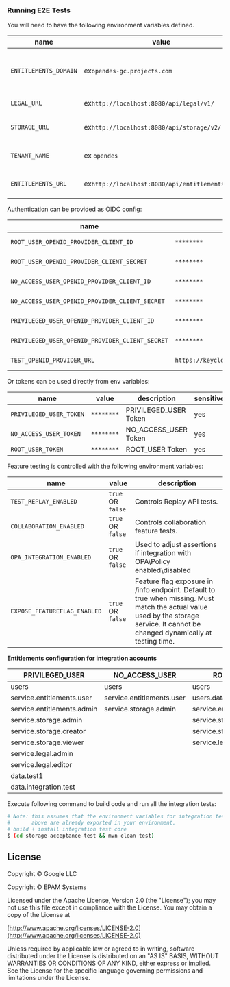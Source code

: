 ### Running E2E Tests

You will need to have the following environment variables defined.

| name                  | value                                          | description                                    | sensitive? | source |
|-----------------------|------------------------------------------------|------------------------------------------------|------------|--------|
| `ENTITLEMENTS_DOMAIN` | ex`opendes-gc.projects.com`                    | OSDU R2 entitlements domain to run tests under | no         | -      |
| `LEGAL_URL`           | ex`http://localhost:8080/api/legal/v1/`        | Legal API endpoint                             | no         | -      |
| `STORAGE_URL`         | ex`http://localhost:8080/api/storage/v2/`      | Endpoint of storage service                    | no         | -      |
| `TENANT_NAME`         | ex `opendes`                                   | OSDU tenant used for testing                   | no         | --     |
| `ENTITLEMENTS_URL`    | ex`http://localhost:8080/api/entitlements/v2/` | Endpoint of entitlements service               | no         | -      |

Authentication can be provided as OIDC config:

| name                                            | value                                   | description                   | sensitive? | source |
|-------------------------------------------------|-----------------------------------------|-------------------------------|------------|--------|
| `ROOT_USER_OPENID_PROVIDER_CLIENT_ID`           | `********`                              | ROOT_USER Client Id           | yes        | -      |
| `ROOT_USER_OPENID_PROVIDER_CLIENT_SECRET`       | `********`                              | ROOT_USER Client secret       | yes        | -      |
| `NO_ACCESS_USER_OPENID_PROVIDER_CLIENT_ID`      | `********`                              | NO_ACCESS_USER Client Id      | yes        | -      |
| `NO_ACCESS_USER_OPENID_PROVIDER_CLIENT_SECRET`  | `********`                              | NO_ACCESS_USER Client secret  | yes        | -      |
| `PRIVILEGED_USER_OPENID_PROVIDER_CLIENT_ID`     | `********`                              | PRIVILEGED_USER Client Id     | yes        | -      |
| `PRIVILEGED_USER_OPENID_PROVIDER_CLIENT_SECRET` | `********`                              | PRIVILEGED_USER Client secret | yes        | -      |
| `TEST_OPENID_PROVIDER_URL`                      | `https://keycloak.com/auth/realms/osdu` | OpenID provider url           | yes        | -      |

Or tokens can be used directly from env variables:

| name                    | value      | description           | sensitive? | source |
|-------------------------|------------|-----------------------|------------|--------|
| `PRIVILEGED_USER_TOKEN` | `********` | PRIVILEGED_USER Token | yes        | -      |
| `NO_ACCESS_USER_TOKEN`  | `********` | NO_ACCESS_USER Token  | yes        | -      |
| `ROOT_USER_TOKEN`       | `********` | ROOT_USER Token       | yes        | -      |


Feature testing is controlled with the following environment variables:

| name                         | value             | description                                                                    |
|------------------------------|-------------------|--------------------------------------------------------------------------------|
| `TEST_REPLAY_ENABLED`        | `true` OR `false` | Controls Replay API tests.                                                     |
| `COLLABORATION_ENABLED`      | `true` OR `false` | Controls collaboration feature tests.                                          |
| `OPA_INTEGRATION_ENABLED`    | `true` OR `false` | Used to adjust assertions if integration with OPA\Policy enabled\disabled      |
| `EXPOSE_FEATUREFLAG_ENABLED` | `true` OR `false` | Feature flag exposure in /info endpoint. Default to true when missing. Must match the actual value used by the storage service. It cannot be changed dynamically at testing time.               |



**Entitlements configuration for integration accounts**

| PRIVILEGED_USER            | NO_ACCESS_USER            | ROOT_USER                 |
|----------------------------|---------------------------|---------------------------|
| users                      | users                     | users                     |
| service.entitlements.user  | service.entitlements.user | users.data.root           |
| service.entitlements.admin | service.storage.admin     | service.entitlements.user |
| service.storage.admin      |                           | service.storage.viewer    |
| service.storage.creator    |                           | service.storage.admin     |
| service.storage.viewer     |                           | service.legal.viewer      |
| service.legal.admin        |                           |                           |
| service.legal.editor       |                           |                           |
| data.test1                 |                           |                           |
| data.integration.test      |                           |                           |

Execute following command to build code and run all the integration tests:

 ```bash
 # Note: this assumes that the environment variables for integration tests as outlined
 #       above are already exported in your environment.
 # build + install integration test core
 $ (cd storage-acceptance-test && mvn clean test)
 ```

## License

Copyright © Google LLC

Copyright © EPAM Systems

Licensed under the Apache License, Version 2.0 (the "License");
you may not use this file except in compliance with the License.
You may obtain a copy of the License at

[http://www.apache.org/licenses/LICENSE-2.0](http://www.apache.org/licenses/LICENSE-2.0)

Unless required by applicable law or agreed to in writing, software
distributed under the License is distributed on an "AS IS" BASIS,
WITHOUT WARRANTIES OR CONDITIONS OF ANY KIND, either express or implied.
See the License for the specific language governing permissions and
limitations under the License.
